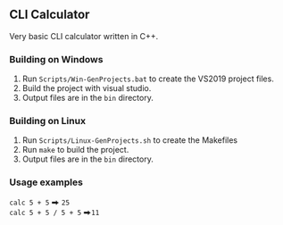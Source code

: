 ## CLI Calculator

Very basic CLI calculator written in C++.

### Building on Windows
1. Run `Scripts/Win-GenProjects.bat` to create the VS2019 project files.
2. Build the project with visual studio.
3. Output files are in the `bin` directory.

### Building on Linux
1. Run `Scripts/Linux-GenProjects.sh` to create the Makefiles
2. Run `make` to build the project.
3. Output files are in the `bin` directory.

### Usage examples
`calc 5 + 5` ⮕ `25`  
`calc 5 + 5 / 5 + 5` ⮕`11`